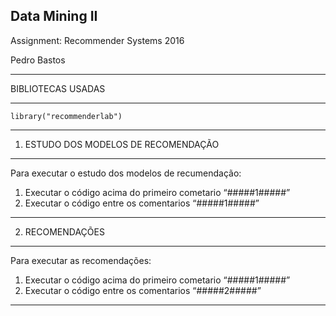 Data Mining II
----------------------------------------------------------------

Assignment: Recommender Systems 2016

Pedro Bastos

*********************************************
BIBLIOTECAS USADAS
*********************************************
```
library("recommenderlab")
```
*********************************************

1. ESTUDO DOS MODELOS DE RECOMENDAÇÃO
*********************************************
Para executar o estudo dos modelos de recumendação:
1. Executar o código acima do primeiro cometario “#####1#####”
2. Executar o código entre os comentarios “#####1#####”
******************************************

2. RECOMENDAÇÕES
******************************************
Para executar as recomendações:
1. Executar o código acima do primeiro cometario “#####1#####”
2. Executar o código entre os comentarios “#####2#####”
******************************************


